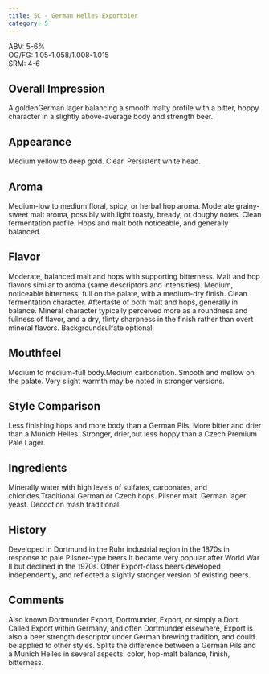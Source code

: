 ```yaml
---
title: 5C - German Helles Exportbier
category: 5
---
```


ABV: 5-6%  
OG/FG: 1.05-1.058/1.008-1.015  
SRM: 4-6  

## Overall Impression
A goldenGerman lager balancing a smooth malty profile with a bitter, hoppy character in a slightly above-average body and strength beer.

## Appearance
Medium yellow to deep gold. Clear. Persistent white head.

## Aroma
Medium-low to medium floral, spicy, or herbal hop aroma. Moderate grainy-sweet malt aroma, possibly with light toasty, bready, or doughy notes. Clean fermentation profile. Hops and malt both noticeable, and generally balanced.

## Flavor
Moderate, balanced malt and hops with supporting bitterness. Malt and hop flavors similar to aroma (same descriptors and intensities). Medium, noticeable bitterness, full on the palate, with a medium-dry finish. Clean fermentation character. Aftertaste of both malt and hops, generally in balance. Mineral character typically perceived more as a roundness and fullness of flavor, and a dry, flinty sharpness in the finish rather than overt mineral flavors. Backgroundsulfate optional.

## Mouthfeel
Medium to medium-full body.Medium carbonation. Smooth and mellow on the palate. Very slight warmth may be noted in stronger versions.

## Style Comparison
Less finishing hops and more body than a German Pils. More bitter and drier than a Munich Helles. Stronger, drier,but less hoppy than a Czech Premium Pale Lager.

## Ingredients
Minerally water with high levels of sulfates, carbonates, and chlorides.Traditional German or Czech hops. Pilsner malt. German lager yeast. Decoction mash traditional.

## History
Developed in Dortmund in the Ruhr industrial region in the 1870s in response to pale Pilsner-type beers.It became very popular after World War II but declined in the 1970s. Other Export-class beers developed independently, and reflected a slightly stronger version of existing beers.

## Comments
Also known Dortmunder Export, Dortmunder, Export, or simply a Dort. Called Export within Germany, and often Dortmunder elsewhere, Export is also a beer strength descriptor under German brewing tradition, and could be applied to other styles. Splits the difference between a German Pils and a Munich Helles in several aspects: color, hop-malt balance, finish, bitterness.